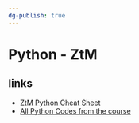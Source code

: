 ```yaml
---
dg-publish: true
---
```

# Python - ZtM

## links

- [ZtM Python Cheat Sheet](https://github.com/aneagoie/ztm-python-cheat-sheet)
- [All Python Codes from the course](https://github.com/saurabh618/All-Python-codes-of-ZTM-course-by-Andrei-Neagoie)


